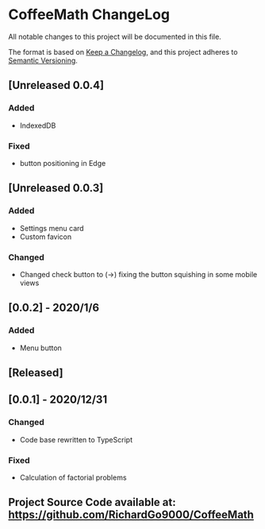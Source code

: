 # CoffeeMath ChangeLog
All notable changes to this project will be documented in this file.

The format is based on [Keep a Changelog](https://keepachangelog.com/en/1.0.0/),
and this project adheres to [Semantic Versioning](https://semver.org/spec/v2.0.0.html).


## [Unreleased 0.0.4]
### Added 
- IndexedDB
### Fixed
- button positioning in Edge

## [Unreleased 0.0.3]
### Added 
- Settings menu card
- Custom favicon
### Changed
- Changed check button to (->) fixing the button squishing in some mobile views

## [0.0.2] - 2020/1/6
### Added 
- Menu button

## [Released]

## [0.0.1] - 2020/12/31
### Changed
- Code base rewritten to TypeScript
### Fixed
- Calculation of factorial problems


## Project Source Code available at: https://github.com/RichardGo9000/CoffeeMath
